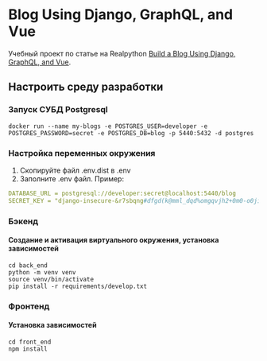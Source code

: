 # Blog Using Django, GraphQL, and Vue
Учебный проект по статье на Realpython [Build a Blog Using Django, GraphQL, and Vue](https://realpython.com/python-django-blog/).

## Настроить среду разработки

### Запуск СУБД Postgresql

```shell
docker run --name my-blogs -e POSTGRES_USER=developer -e POSTGRES_PASSWORD=secret -e POSTGRES_DB=blog -p 5440:5432 -d postgres
```

### Настройка переменных окружения

1. Скопируйте файл .env.dist в .env
2. Заполните .env файл. Пример:

```yaml
DATABASE_URL = postgresql://developer:secret@localhost:5440/blog
SECRET_KEY = "django-insecure-&r7sbqng#dfgd(k@mml_dqd%omgqvjh2+0m0-o0jijpnr_)hqt"
```

### Бэкенд
#### Создание и активация виртуального окружения, установка зависимостей
```shell
cd back_end
python -m venv venv
source venv/bin/activate
pip install -r requirements/develop.txt  
```

### Фронтенд
#### Установка зависимостей
```shell
cd front_end
npm install  
```
